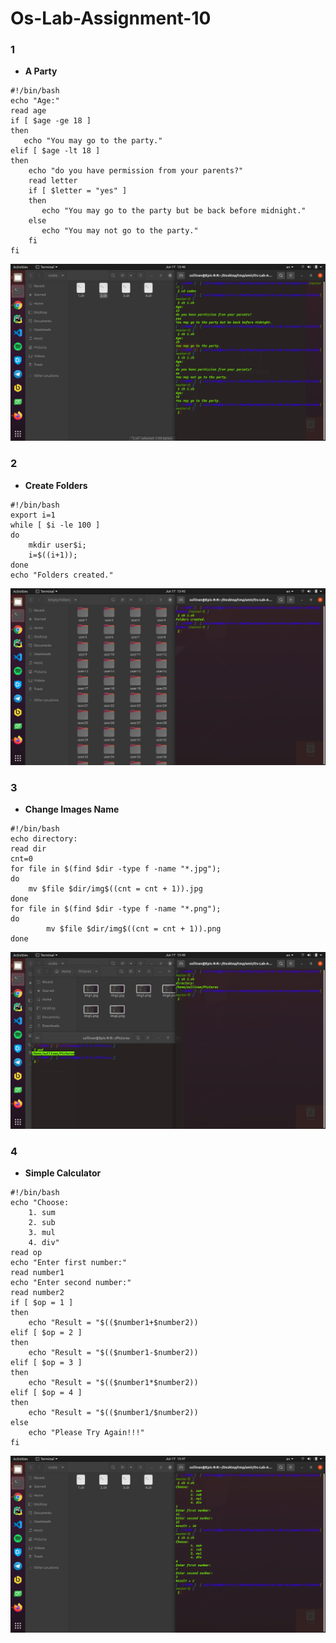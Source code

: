 # Os-Lab-Assignment-10


### 1
- **A Party**
```console
#!/bin/bash
echo "Age:"
read age
if [ $age -ge 18 ]
then
   echo "You may go to the party."
elif [ $age -lt 18 ] 
then
    echo "do you have permission from your parents?"
    read letter
    if [ $letter = "yes" ]
    then
       echo "You may go to the party but be back before midnight."
    else
       echo "You may not go to the party."    
    fi
fi
```
![Q1](https://raw.githubusercontent.com/Amir-Aras/Os-Lab-Assignment-10/master/images/1.png)


### 2
- **Create Folders**
```console
#!/bin/bash
export i=1
while [ $i -le 100 ]
do 
	mkdir user$i;
	i=$((i+1));
done
echo "Folders created."
```
![Q2](https://raw.githubusercontent.com/Amir-Aras/Os-Lab-Assignment-10/master/images/2.png)


### 3
- **Change Images Name**
```console
#!/bin/bash
echo directory:
read dir
cnt=0
for file in $(find $dir -type f -name "*.jpg");
do
	mv $file $dir/img$((cnt = cnt + 1)).jpg
done
for file in $(find $dir -type f -name "*.png");
do
        mv $file $dir/img$((cnt = cnt + 1)).png
done
```
![Q3](https://raw.githubusercontent.com/Amir-Aras/Os-Lab-Assignment-10/master/images/3.png)

### 4
- **Simple Calculator**
```console
#!/bin/bash
echo "Choose: 
	1. sum  
	2. sub  
	3. mul  
	4. div"
read op
echo "Enter first number:"
read number1
echo "Enter second number:"
read number2
if [ $op = 1 ]
then
    echo "Result = "$(($number1+$number2))
elif [ $op = 2 ]
then
    echo "Result = "$(($number1-$number2))
elif [ $op = 3 ]
then
    echo "Result = "$(($number1*$number2))
elif [ $op = 4 ]
then
    echo "Result = "$(($number1/$number2))
else
    echo "Please Try Again!!!"
fi
```
![Q4](https://raw.githubusercontent.com/Amir-Aras/Os-Lab-Assignment-10/master/images/4.png)
